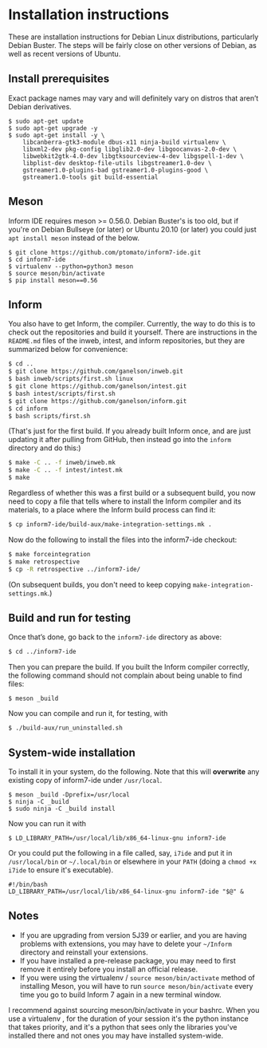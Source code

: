 # Installation instructions

These are installation instructions for Debian Linux distributions,
particularly Debian Buster. The steps will be fairly close on other
versions of Debian, as well as recent versions of Ubuntu.

## Install prerequisites

Exact package names may vary and will definitely vary on distros that
aren’t Debian derivatives.

```
$ sudo apt-get update
$ sudo apt-get upgrade -y
$ sudo apt-get install -y \
    libcanberra-gtk3-module dbus-x11 ninja-build virtualenv \
    libxml2-dev pkg-config libglib2.0-dev libgoocanvas-2.0-dev \
    libwebkit2gtk-4.0-dev libgtksourceview-4-dev libgspell-1-dev \
    libplist-dev desktop-file-utils libgstreamer1.0-dev \
    gstreamer1.0-plugins-bad gstreamer1.0-plugins-good \
    gstreamer1.0-tools git build-essential
```

## Meson

Inform IDE requires meson >= 0.56.0. Debian Buster's is too old,
but if you're on Debian Bullseye (or later) or Ubuntu 20.10 (or later)
you could just `apt install meson` instead of the below.

```
$ git clone https://github.com/ptomato/inform7-ide.git
$ cd inform7-ide
$ virtualenv --python=python3 meson
$ source meson/bin/activate
$ pip install meson==0.56
```

## Inform

You also have to get Inform, the compiler.
Currently, the way to do this is to check out the repositories and build it
yourself.
There are instructions in the `README.md` files of the inweb, intest, and inform
repositories, but they are summarized below for convenience:

```bash
$ cd ..
$ git clone https://github.com/ganelson/inweb.git
$ bash inweb/scripts/first.sh linux
$ git clone https://github.com/ganelson/intest.git
$ bash intest/scripts/first.sh
$ git clone https://github.com/ganelson/inform.git
$ cd inform
$ bash scripts/first.sh
```

(That's just for the first build.
If you already built Inform once, and are just updating it after pulling from
GitHub, then instead go into the `inform` directory and do this:)

```bash
$ make -C .. -f inweb/inweb.mk
$ make -C .. -f intest/intest.mk
$ make
```

Regardless of whether this was a first build or a subsequent build, you now need
to copy a file that tells where to install the Inform compiler and its
materials, to a place where the Inform build process can find it:

```bash
$ cp inform7-ide/build-aux/make-integration-settings.mk .
```

Now do the following to install the files into the inform7-ide checkout:

```bash
$ make forceintegration
$ make retrospective
$ cp -R retrospective ../inform7-ide/
```

(On subsequent builds, you don't need to keep copying
`make-integration-settings.mk`.)

## Build and run for testing

Once that’s done, go back to the `inform7-ide` directory as above:

```bash
$ cd ../inform7-ide
```

Then you can prepare the build. If you built the Inform compiler correctly, the
following command should not complain about being unable to find files:

```
$ meson _build
```

Now you can compile and run it, for testing, with

```
$ ./build-aux/run_uninstalled.sh
```

## System-wide installation

To install it in your system, do the following.
Note that this will **overwrite** any existing copy of inform7-ide under
`/usr/local`.

```
$ meson _build -Dprefix=/usr/local
$ ninja -C _build
$ sudo ninja -C _build install
```

Now you can run it with

```
$ LD_LIBRARY_PATH=/usr/local/lib/x86_64-linux-gnu inform7-ide
```

Or you could put the following in a file called, say, `i7ide` and put it in
`/usr/local/bin` or `~/.local/bin` or elsewhere in your `PATH` (doing a
`chmod +x i7ide` to ensure it's executable).

```
#!/bin/bash
LD_LIBRARY_PATH=/usr/local/lib/x86_64-linux-gnu inform7-ide "$@" &
```

## Notes

* If you are upgrading from version 5J39 or earlier, and you are having
  problems with extensions, you may have to delete your `~/Inform`
  directory and reinstall your extensions.
* If you have installed a pre-release package, you may need to first
  remove it entirely before you install an official release.
* If you were using the virtualenv / `source meson/bin/activate` method
  of installing Meson, you will have to run `source meson/bin/activate`
  every time you go to build Inform 7 again in a new terminal window.

I recommend against sourcing meson/bin/activate in your bashrc. When you use a virtualenv
, for the duration of your session it's the python instance that takes priority, and
it's a python that sees only the libraries you've installed there and not ones you may
have installed system-wide.
